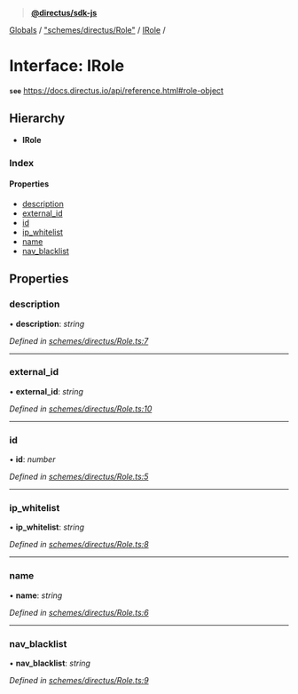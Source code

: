 > **[@directus/sdk-js](../README.md)**

[Globals](../README.md) / ["schemes/directus/Role"](../modules/_schemes_directus_role_.md) / [IRole](_schemes_directus_role_.irole.md) /

# Interface: IRole

**`see`** https://docs.directus.io/api/reference.html#role-object

## Hierarchy

* **IRole**

### Index

#### Properties

* [description](_schemes_directus_role_.irole.md#description)
* [external_id](_schemes_directus_role_.irole.md#external_id)
* [id](_schemes_directus_role_.irole.md#id)
* [ip_whitelist](_schemes_directus_role_.irole.md#ip_whitelist)
* [name](_schemes_directus_role_.irole.md#name)
* [nav_blacklist](_schemes_directus_role_.irole.md#nav_blacklist)

## Properties

###  description

• **description**: *string*

*Defined in [schemes/directus/Role.ts:7](https://github.com/janbiasi/sdk-js/blob/6d04a0b/src/schemes/directus/Role.ts#L7)*

___

###  external_id

• **external_id**: *string*

*Defined in [schemes/directus/Role.ts:10](https://github.com/janbiasi/sdk-js/blob/6d04a0b/src/schemes/directus/Role.ts#L10)*

___

###  id

• **id**: *number*

*Defined in [schemes/directus/Role.ts:5](https://github.com/janbiasi/sdk-js/blob/6d04a0b/src/schemes/directus/Role.ts#L5)*

___

###  ip_whitelist

• **ip_whitelist**: *string*

*Defined in [schemes/directus/Role.ts:8](https://github.com/janbiasi/sdk-js/blob/6d04a0b/src/schemes/directus/Role.ts#L8)*

___

###  name

• **name**: *string*

*Defined in [schemes/directus/Role.ts:6](https://github.com/janbiasi/sdk-js/blob/6d04a0b/src/schemes/directus/Role.ts#L6)*

___

###  nav_blacklist

• **nav_blacklist**: *string*

*Defined in [schemes/directus/Role.ts:9](https://github.com/janbiasi/sdk-js/blob/6d04a0b/src/schemes/directus/Role.ts#L9)*